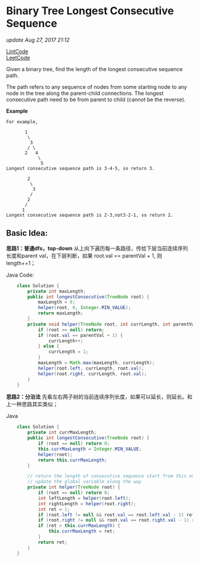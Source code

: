 # Binary Tree Longest Consecutive Sequence

_update Aug 27, 2017 21:12_

[LintCode](http://www.lintcode.com/en/problem/binary-tree-longest-consecutive-sequence/)  
[LeetCode](https://leetcode.com/problems/binary-tree-longest-consecutive-sequence/description/)

Given a binary tree, find the length of the longest consecutive sequence path.

The path refers to any sequence of nodes from some starting node to any node in the tree along the parent-child connections. The longest consecutive path need to be from parent to child \(cannot be the reverse\).

**Example**

```text
For example,

       1
        \
         3
        / \
       2   4
            \
             5
Longest consecutive sequence path is 3-4-5, so return 3.

        2
         \
          3
         / 
        2    
       / 
      1
Longest consecutive sequence path is 2-3,not3-2-1, so return 2.
```

## Basic Idea:

**思路1：普通dfs，top-down** 从上向下遍历每一条路径，传给下层当前连续序列长度和parent val，在下层判断，如果 root.val == parentVal + 1, 则 length+=1；

Java Code:

```java
    class Solution {
        private int maxLength;
        public int longestConsecutive(TreeNode root) {
            maxLength = 0;
            helper(root, 0, Integer.MIN_VALUE);
            return maxLength;
        }
        private void helper(TreeNode root, int currLength, int parentVal) {
            if (root == null) return;
            if (root.val == parentVal + 1) {
                currLength++;
            } else {
                currLength = 1;
            }
            maxLength = Math.max(maxLength, currLength);
            helper(root.left, currLength, root.val);
            helper(root.right, currLength, root.val);
        }
    }
```

**思路2：分治法** 先看左右两子树的当前连续序列长度，如果可以延长，则延长。和上一种思路其实类似；

Java

```java
    class Solution {
        private int currMaxLength;
        public int longestConsecutive(TreeNode root) {
            if (root == null) return 0;
            this.currMaxLength = Integer.MIN_VALUE;
            helper(root);
            return this.currMaxLength;
        }

        // return the length of consecutive sequence start from this node
        // update the global variable along the way
        private int helper(TreeNode root) {
            if (root == null) return 0;
            int leftLength = helper(root.left);
            int rightLength = helper(root.right);
            int ret = 1;
            if (root.left != null && root.val == root.left.val - 1) ret = leftLength + 1;
            if (root.right != null && root.val == root.right.val - 1) ret = Math.max(ret, rightLength + 1);
            if (ret > this.currMaxLength) {
                this.currMaxLength = ret;
            }
            return ret;
        }
    }
```

